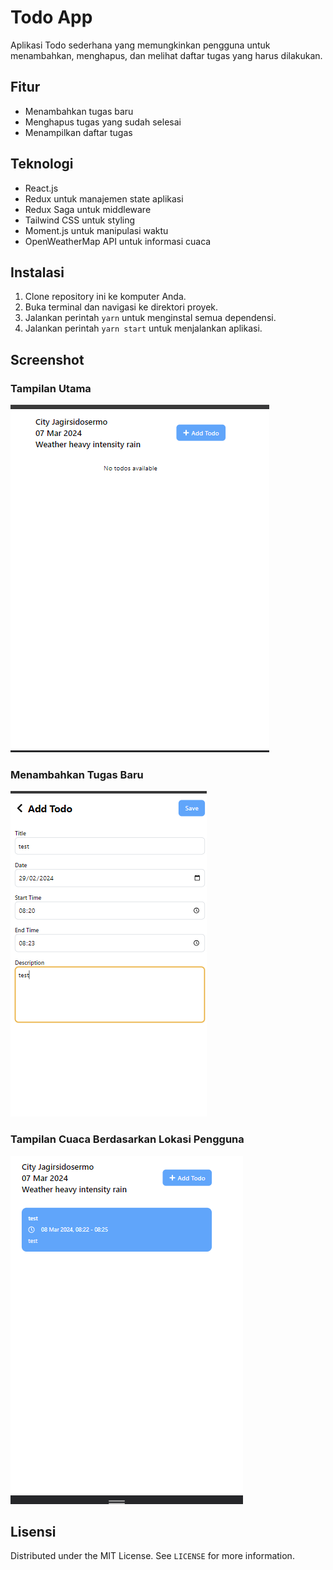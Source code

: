 # Todo App

Aplikasi Todo sederhana yang memungkinkan pengguna untuk menambahkan, menghapus, dan melihat daftar tugas yang harus dilakukan.

## Fitur

- Menambahkan tugas baru
- Menghapus tugas yang sudah selesai
- Menampilkan daftar tugas

## Teknologi

- React.js
- Redux untuk manajemen state aplikasi
- Redux Saga untuk middleware
- Tailwind CSS untuk styling
- Moment.js untuk manipulasi waktu
- OpenWeatherMap API untuk informasi cuaca

## Instalasi

1. Clone repository ini ke komputer Anda.
2. Buka terminal dan navigasi ke direktori proyek.
3. Jalankan perintah `yarn` untuk menginstal semua dependensi.
4. Jalankan perintah `yarn start` untuk menjalankan aplikasi.

## Screenshot

### Tampilan Utama
![Tampilan Utama](screenshots/1.png)

### Menambahkan Tugas Baru
![Menambahkan Tugas Baru](screenshots/2.png)

### Tampilan Cuaca Berdasarkan Lokasi Pengguna
![Tampilan Cuaca](screenshots/3.png)

## Lisensi

Distributed under the MIT License. See `LICENSE` for more information.

